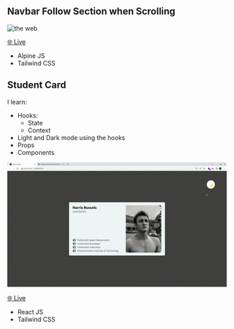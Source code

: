 ## Navbar Follow Section when Scrolling 
![the web](./AlpineJS/section-scroll-navbar-things/theweb.gif)

[🌐 Live](https://afifabroory.github.io/prototyping/AlpineJS/section-scroll-navbar-things/)

- Alpine JS
- Tailwind CSS

## Student Card
I learn:
- Hooks:
    - State
    - Context
- Light and Dark mode using the hooks
- Props
- Components

![the web](./ReactJS/student-card/theweb.gif)

[🌐 Live](https://afifabroory.github.io/prototyping/ReactJS/student-card/build/)

- React JS
- Tailwind CSS